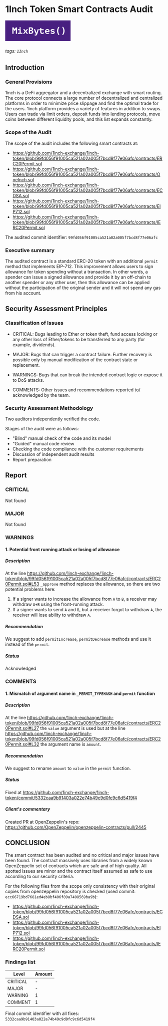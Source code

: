 # 1Inch Token Smart Contracts Audit

![](MixBytes.png)

###### tags: `1Inch`

## Introduction

### General Provisions
1inch is a DeFi aggregator and a decentralized exchange with smart routing. The core protocol connects a large number of decentralized and centralized platforms in order to minimize price slippage and find the optimal trade for the users. 1inch platform provides a variety of features in addition to swaps. Users can trade via limit orders, deposit funds into lending protocols, move coins between different liquidity pools, and this list expands constantly.

### Scope of the Audit

The scope of the audit includes the following smart contracts at:
- https://github.com/1inch-exchange/1inch-token/blob/99fd056f91005ca521a02a005f7bcd8f77e06afc/contracts/ERC20Permit.sol
- https://github.com/1inch-exchange/1inch-token/blob/99fd056f91005ca521a02a005f7bcd8f77e06afc/contracts/OneInch.sol
- https://github.com/1inch-exchange/1inch-token/blob/99fd056f91005ca521a02a005f7bcd8f77e06afc/contracts/ECDSA.sol
- https://github.com/1inch-exchange/1inch-token/blob/99fd056f91005ca521a02a005f7bcd8f77e06afc/contracts/EIP712.sol
- https://github.com/1inch-exchange/1inch-token/blob/99fd056f91005ca521a02a005f7bcd8f77e06afc/contracts/IERC20Permit.sol

The audited commit identifier: `99fd056f91005ca521a02a005f7bcd8f77e06afc`

### Executive summary
The audited contract is a standard ERC-20 token with an additional `permit` method that implements EIP-712. This improvement allows users to sign allowance for token spending without a transaction. In other words, a spender can issue a signed allowance and provide it by an off-chain to another spender or any other user, then this allowance can be applied without the participation of the original sender and it will not spend any gas from his account.

## Security Assessment Principles

### Classification of Issues

* CRITICAL: Bugs leading to Ether or token theft, fund access locking or any other loss of Ether/tokens to be transferred to any party (for example, dividends).

* MAJOR: Bugs that can trigger a contract failure. Further recovery is possible only by manual modification of the contract state or replacement.

* WARNINGS: Bugs that can break the intended contract logic or expose it to DoS attacks.

* COMMENTS: Other issues and recommendations reported to/ acknowledged by the team.


### Security Assessment Methodology

Two auditors independently verified the code.

Stages of the audit were as follows:

* "Blind" manual check of the code and its model
* "Guided" manual code review
* Checking the code compliance with the customer requirements
* Discussion of independent audit results
* Report preparation

## Report

### CRITICAL

Not found

### MAJOR

Not found

### WARNINGS

#### 1. Potential front running attack or losing of allowance

##### Description
At the line https://github.com/1inch-exchange/1inch-token/blob/99fd056f91005ca521a02a005f7bcd8f77e06afc/contracts/ERC20Permit.sol#L53 `_approve` method replaces the allowance, so there are two potential problems here:
1. If a signer wants to increase the allowance from `A` to `B`, a receiver may withdraw `A+B` using the front-running attack.
2. If a signer wants to send `A` and `B`, but a receiver forgot to withdraw `A`, the receiver will lose ability to withdraw `A`.

##### Recommendation
We suggest to add `permitIncrease`, `permitDecrease` methods and use it instead of the `permit`.

##### Status
Acknowledged


### COMMENTS

#### 1. Mismatch of argument name in `_PERMIT_TYPEHASH` and `permit` function

##### Description
At the line https://github.com/1inch-exchange/1inch-token/blob/99fd056f91005ca521a02a005f7bcd8f77e06afc/contracts/ERC20Permit.sol#L27 the `value` argument is used but at the line https://github.com/1inch-exchange/1inch-token/blob/99fd056f91005ca521a02a005f7bcd8f77e06afc/contracts/ERC20Permit.sol#L32 the argument name is `amount`.

##### Recommendation
We suggest to rename `amount` to `value` in the `permit` function.

##### Status
Fixed at https://github.com/1inch-exchange/1inch-token/commit/5332caa9b91403a022e74b49c9d0fc9c6d5419f4

##### Client's commentary
Created PR at OpenZeppelin's repo: https://github.com/OpenZeppelin/openzeppelin-contracts/pull/2445

## CONCLUSION

The smart contract has been audited and no critical and major issues have been found. The contract massively uses libraries from a widely known OpenZeppelin set of contracts which are safe and of high quality. All spotted issues are minor and the contract itself assumed as safe to use according to our security criteria.

For the following files from the scope only consistency with their original copies from openzeppelin repository is checked (used commit: `ecc66719bd7681ed4eb8bf406f89a7408569ba9b`):
- https://github.com/1inch-exchange/1inch-token/blob/99fd056f91005ca521a02a005f7bcd8f77e06afc/contracts/ECDSA.sol
- https://github.com/1inch-exchange/1inch-token/blob/99fd056f91005ca521a02a005f7bcd8f77e06afc/contracts/EIP712.sol
- https://github.com/1inch-exchange/1inch-token/blob/99fd056f91005ca521a02a005f7bcd8f77e06afc/contracts/IERC20Permit.sol

### Findings list

Level | Amount
--- | ---
CRITICAL | -
MAJOR | -
WARNING | 1
COMMENT | 1

Final commit identifier with all fixes: `5332caa9b91403a022e74b49c9d0fc9c6d5419f4`

